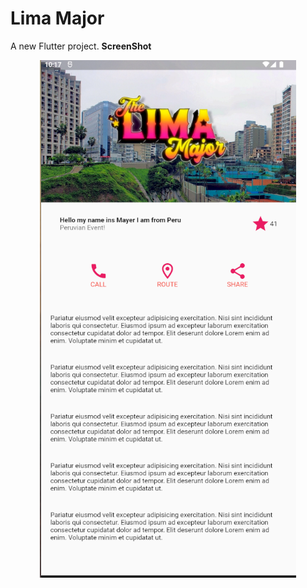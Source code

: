 # Lima Major

A new Flutter project.
**ScreenShot**

<div align="center">
  <img src="/assets/ScreenShot/LimaMj.png" alt="">
</div>
